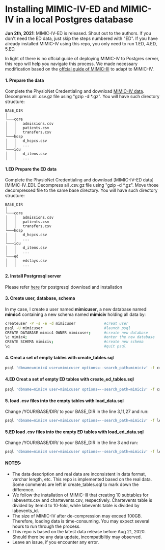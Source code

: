 # Installing MIMIC-IV-ED and MIMIC-IV in a local Postgres database

**Jun 2th, 2021**: MIMIC-IV-ED is released. Shout out to the authors. If you don't need the ED data, just skip the steps numbered with "ED". If you have already installed MIMIC-IV using this repo, you only need to run 1.ED, 4.ED, 5.ED.

In light of there is no offcial guide of deploying MIMIC-IV to Postgres server, this repo will help you navigate this process. We made necessary modification based on the [offcial guide of MIMIC-III][MIMIC-III] to adapt to MIMIC-IV. 

#### 1. Prepare the data
Complete the PhysioNet Credentialing and download [MIMIC-IV data][MIMIC-IV]. Decompress all .csv.gz file using "gzip -d *.gz". You will have such directory structure:
```
BASE_DIR  
│
└───core
│   │   admissions.csv
│   │   patients.csv
│   │   transfers.csv
└───hosp
│   │   d_hcpcs.csv
│   │   ...
└───icu
│   │   d_items.csv
│   │   ...
```

#### 1.ED Prepare the ED data
Complete the PhysioNet Credentialing and download [MIMIC-IV-ED data][MIMIC-IV_ED]. Decompress all .csv.gz file using "gzip -d *.gz". Move those decompressed file to the same base directory. You will have such directory structure:
```
BASE_DIR  
│
└───core
│   │   admissions.csv
│   │   patients.csv
│   │   transfers.csv
└───hosp
│   │   d_hcpcs.csv
│   │   ...
└───icu
│   │   d_items.csv
│   │   ...
└───ed
│   │   edstays.csv
│   │   ...
```

#### 2. Install Postgresql server
Please refer [here][postgresql] for postgresql download and installation

#### 3. Create user, database, schema
In my case, I create a user named **mimicuser**, a new database named **mimic4** containing a new schema named **mimiciv** holding all data by:
```sh
createuser -P -s -e -d mimicuser             #creat user
psql -U mimicuser                            #launch psql
CREATE DATABASE mimic4 OWNER mimicuser;      #create new database
\c mimic4;                                   #enter the new database
CREATE SCHEMA mimiciv;                       #create new schema
\q                                           #quit psql
```

#### 4. Creat a set of empty tables with create_tables.sql
```sh
psql 'dbname=mimic4 user=mimicuser options=--search_path=mimiciv' -f create_tables.sql
```
#### 4.ED Creat a set of empty ED tables with create_ed_tables.sql
```sh
psql 'dbname=mimic4 user=mimicuser options=--search_path=mimiciv' -f create_ed_tables.sql
```

#### 5. load .csv files into the empty tables with load_data.sql
Change /YOUR/BASE/DIR/ to your BASE_DIR in the line 3,11,27 and run:
```sh
psql 'dbname=mimic4 user=mimicuser options=--search_path=mimiciv' -f load_data.sql
```
#### 5.ED load .csv files into the empty ED tables with load_ed_data.sql
Change /YOUR/BASE/DIR/ to your BASE_DIR in the line 3 and run:
```sh
psql 'dbname=mimic4 user=mimicuser options=--search_path=mimiciv' -f load_eddata.sql
```

#### NOTES:
- The data description and real data are inconsistent in data format, varchar length, etc. This repo is implemented based on the real data. Some comments are left in create_tables.sql to mark down the difference. 
- We follow the installation of MIMIC-III that creating 10 subtables for labevents.csv and chartevents.csv, respectively. Chartevents table is divided by itemid to 10-fold, while labevents table is divided by labevents_id.
- The size of MIMIC-IV after de-compression may exceed 100GB. Therefore, loading data is time-consuming. You may expect several hours to run through the process. 
- This repo is based on the latest data release before Aug 21, 2020. Should there be any data update, incompatibiltiy may observed.
- Leave an issue, if you encounter any error.



[MIMIC-III]: https://mimic.physionet.org/tutorials/install-mimic-locally-ubuntu/
[MIMIC-IV]: https://mimic-iv.mit.edu/docs/access/
[MIMIC-IV-ED]: https://physionet.org/content/mimic-iv-ed/1.0/
[postgresql]: http://www.postgresql.org/download/
